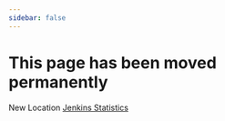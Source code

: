```yaml
---
sidebar: false
---
```


# This page has been moved permanently

New Location [Jenkins Statistics](/statistics/jenkins-statistics)